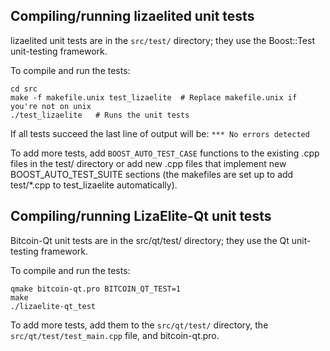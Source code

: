 Compiling/running lizaelited unit tests
------------------------------------

lizaelited unit tests are in the `src/test/` directory; they
use the Boost::Test unit-testing framework.

To compile and run the tests:

	cd src
	make -f makefile.unix test_lizaelite  # Replace makefile.unix if you're not on unix
	./test_lizaelite   # Runs the unit tests

If all tests succeed the last line of output will be:
`*** No errors detected`

To add more tests, add `BOOST_AUTO_TEST_CASE` functions to the existing
.cpp files in the test/ directory or add new .cpp files that
implement new BOOST_AUTO_TEST_SUITE sections (the makefiles are
set up to add test/*.cpp to test_lizaelite automatically).


Compiling/running LizaElite-Qt unit tests
---------------------------------------

Bitcoin-Qt unit tests are in the src/qt/test/ directory; they
use the Qt unit-testing framework.

To compile and run the tests:

	qmake bitcoin-qt.pro BITCOIN_QT_TEST=1
	make
	./lizaelite-qt_test

To add more tests, add them to the `src/qt/test/` directory,
the `src/qt/test/test_main.cpp` file, and bitcoin-qt.pro.
